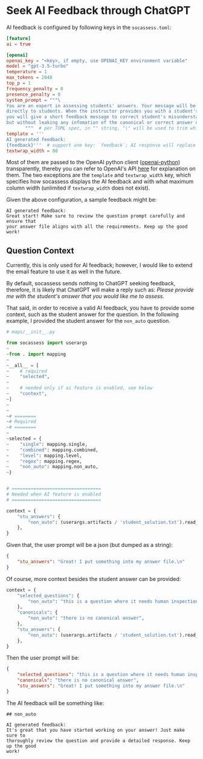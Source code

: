 # Seek AI Feedback through ChatGPT

AI feedback is configured by following keys in the `socassess.toml`:

```toml
[feature]
ai = true

[openai]
openai_key = "<key>, if empty, use OPENAI_KEY environment variable"
model = "gpt-3.5-turbo"
temperature = 1
max_tokens = 2048
top_p = 1
frequency_penalty = 0
presence_penalty = 0
system_prompt = """\
You are an expert in assessing students' answers. Your message will be sent \
directly to students. When the instructor provides you with a student's answer, \
you will give a short feedback message to correct student's misunderstanding, \
but without leaking any infomation of the canonical or correct answer directly. \
       """  # per TOML spec, in "" string, "\" will be used to trim whitespaces and newlines
template = '''
AI generated feedback:
{feedback}'''  # support one key: `feedback`; AI response will replace {feedback}
textwrap_width = 80
```

Most of them are passed to the OpenAI python client
([openai-python](<https://github.com/openai/openai-python>)) transparently,
thereby you can refer to OpenAI's API
[here](<https://platform.openai.com/docs/api-reference/chat/create>) for
explanation on them. The two exceptions are the `template` and `textwrap_width`
key, which specifies how socassess displays the AI feedback and with what
maximum column width (unlimited if `textwrap_width` does not exist).

Given the above configuration, a sample feedback might be:

```
AI generated feedback:
Great start! Make sure to review the question prompt carefully and ensure that
your answer file aligns with all the requirements. Keep up the good work!
```

## Question Context

<div class="warning">

Currently, this is only used for AI feedback; however, I would like to extend
the email feature to use it as well in the future.

</div>

By default, socassess sends nothing to ChatGPT seeking feedback, therefore, it
is likely that ChatGPT will make a reply such as: *Please provide me with the
student's answer that you would like me to assess.*

That said, in order to receive a valid AI feedback, you have to provide some
context, such as the student answer for the question. In the following example,
I provided the student answer for the `non_auto` question.

```python
# maps/__init__.py

from socassess import userargs
~
~from . import mapping
~
~__all__ = [
~    # required
~    "selected",
~
~    # needed only if ai feature is enabled, see below
~    "context",
~]
~
~
~# ========
~# Required
~# ========
~
~selected = {
~    "single": mapping.single,
~    "combined": mapping.combined,
~    "level": mapping.level,
~    "regex": mapping.regex,
~    "non_auto": mapping.non_auto,
~}


# =================================
# Needed when AI feature is enabled
# =================================

context = {
    "stu_answers": {
        "non_auto": (userargs.artifacts / 'student_solution.txt').read_text()
    },
}
```

Given that, the user prompt will be a json (but dumped as a string):

```json
{
    "stu_answers": "Great! I put something into my answer file.\n"
}
```

Of course, more context besides the student answer can be provided:

```python
context = {
    "selected_questions": {
        "non_auto": "this is a question where it needs human inspection",
    },
    "canonicals": {
        "non_auto": "there is no canonical answer",
    },
    "stu_answers": {
        "non_auto": (userargs.artifacts / 'student_solution.txt').read_text()
    },
}
```

Then the user prompt will be:

```json
{
    "selected_questions": "this is a question where it needs human inspection",
    "canonicals": "there is no canonical answer",
    "stu_answers": "Great! I put something into my answer file.\n"
}
```

The AI feedback will be something like:

```
## non_auto

AI generated feedback:
It's great that you have started working on your answer! Just make sure to
thoroughly review the question and provide a detailed response. Keep up the good
work!
```
